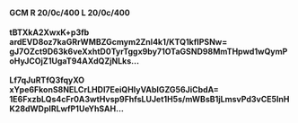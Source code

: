 #### GCM R 20/0c/400 L 20/0c/400
**tBTXkA2XwxK+p3fb**<br/>**ardEVD8oz7kaGRrWMBZGcmym2Znl4k1/KTQ1kfIPSNw=**<br/>**gJ7OZct9D63k6veXxhtD0TyrTggx9by71OTaGSND98MmTHpwd1wQymPoHyJCOjZ1UgaT94AXdQZjNLks...**<br/><br/>
**Lf7qJuRTfQ3fqyXO**<br/>**xYpe6FkonS8NELCrLHDI7EeiQHIyVAbIGZG56JiCbdA=**<br/>**1E6FxzbLQs4cFr0A3wtHvsp9FhfsLUJet1H5s/mWBsB1jLmsvPd3vCE5lnHK28dWDpIRLwfP1UeYhSAH...**